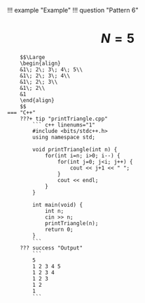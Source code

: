 !!! example "Example"
    !!! question "Pattern 6"
        <h1 align="center">$N = 5$</h1>
        
        $$\Large
        \begin{align}
        &1\; 2\; 3\; 4\; 5\\
        &1\; 2\; 3\; 4\\
        &1\; 2\; 3\\
        &1\; 2\\
        &1
        \end{align}
        $$
    === "C++"
        ???+ tip "printTriangle.cpp"
            ``` c++ linenums="1"
            #include <bits/stdc++.h>
            using namespace std;

            void printTriangle(int n) {
                for(int i=n; i>0; i--) {
                    for(int j=0; j<i; j++) {
                        cout << j+1 << " ";
                    }
                    cout << endl;
                }
            }

            int main(void) {
                int n;
                cin >> n;
                printTriangle(n);
                return 0;
            }
            ```
        ??? success "Output"
            ```
            5
            1 2 3 4 5
            1 2 3 4
            1 2 3 
            1 2  
            1
            ```